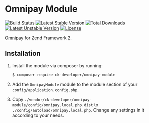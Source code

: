 # Omnipay Module

[![Build Status](https://travis-ci.org/ck-developer/omnipay-module.svg?branch=master)](https://travis-ci.org/ck-developer/omnipay-module) [![Latest Stable Version](https://poser.pugx.org/ck-developer/omnipay-module/v/stable)](https://packagist.org/packages/ck-developer/omnipay-module) [![Total Downloads](https://poser.pugx.org/ck-developer/omnipay-module/downloads)](https://packagist.org/packages/ck-developer/omnipay-module) [![Latest Unstable Version](https://poser.pugx.org/ck-developer/omnipay-module/v/unstable)](https://packagist.org/packages/ck-developer/omnipay-module) [![License](https://poser.pugx.org/ck-developer/omnipay-module/license)](https://packagist.org/packages/ck-developer/omnipay-module)

[Omnipay](http://omnipay.thephpleague.com) for Zend Framework 2.

## Installation

1. Install the module via composer by running:

   ```bash
   $ composer require ck-developer/omnipay-module
   ```
2. Add the `OmnipayModule` module to the module section of your `config/application.config.php`.
 
3. Copy `./vendor/ck-developer/omnipay-module/config/omnipay.local.php.dist` to
   `./config/autoload/omnipay.local.php`. Change any settings in it
   according to your needs.